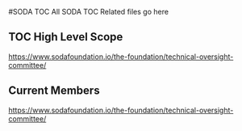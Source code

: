 #SODA TOC
All SODA TOC Related files go here

## TOC High Level Scope
https://www.sodafoundation.io/the-foundation/technical-oversight-committee/

## Current Members
https://www.sodafoundation.io/the-foundation/technical-oversight-committee/
